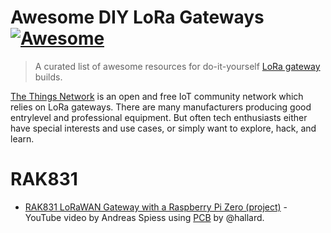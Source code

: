 # Awesome DIY LoRa Gateways [![Awesome](https://awesome.re/badge.svg)](https://awesome.re)
> A curated list of awesome resources for do-it-yourself [LoRa gateway](https://en.wikipedia.org/wiki/LoRa) builds.

[The Things Network](https://www.thethingsnetwork.org/) is an open and free IoT community network which relies on LoRa gateways. There are many manufacturers producing good entrylevel and professional equipment. But often tech enthusiasts either have special interests and use cases, or simply want to explore, hack, and learn. 

# RAK831
* [RAK831 LoRaWAN Gateway with a Raspberry Pi Zero (project)](https://www.youtube.com/watch?v=wnHwWGqUUyc) - YouTube video by Andreas Spiess using [PCB](https://pcbs.io/share/4qKoO) by @hallard. 
